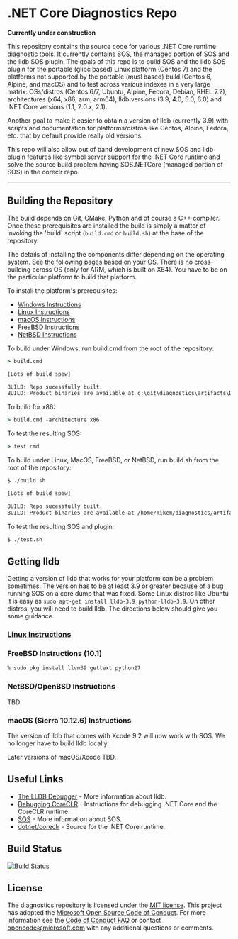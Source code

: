 .NET Core Diagnostics Repo
==========================

**Currently under construction**

This repository contains the source code for various .NET Core runtime diagnostic tools. It currently contains SOS, the managed portion of SOS and the lldb SOS plugin. The goals of this repo is to build SOS and the lldb SOS plugin for the portable (glibc based) Linux platform (Centos 7) and the platforms not supported by the portable (musl based) build (Centos 6, Alpine, and macOS) and to test across various indexes in a very large matrix: OSs/distros (Centos 6/7, Ubuntu, Alpine, Fedora, Debian, RHEL 7.2), architectures (x64, x86, arm, arm64), lldb versions (3.9, 4.0, 5.0, 6.0) and .NET Core versions (1.1, 2.0.x, 2.1). 

Another goal to make it easier to obtain a version of lldb (currently 3.9) with scripts and documentation for platforms/distros like Centos, Alpine, Fedora, etc. that by default provide really old versions. 

This repo will also allow out of band development of new SOS and lldb plugin features like symbol server support for the .NET Core runtime and solve the source build problem having SOS.NETCore (managed portion of SOS) in the coreclr repo.

--------------------------
## Building the Repository

The build depends on Git, CMake, Python and of course a C++ compiler.  Once these prerequisites are installed
the build is simply a matter of invoking the 'build' script (`build.cmd` or `build.sh`) at the base of the 
repository.  

The details of installing the components differ depending on the operating system.  See the following
pages based on your OS.  There is no cross-building across OS (only for ARM, which is built on X64). 
You have to be on the particular platform to build that platform.  

To install the platform's prerequisites:

 * [Windows Instructions](documentation/building/windows-instructions.md)
 * [Linux Instructions](documentation/building/linux-instructions.md)
 * [macOS Instructions](documentation/building/osx-instructions.md)
 * [FreeBSD Instructions](documentation/building/freebsd-instructions.md) 
 * [NetBSD Instructions](documentation/building/netbsd-instructions.md)

To build under Windows, run build.cmd from the root of the repository:

```bat
> build.cmd 

[Lots of build spew]

BUILD: Repo sucessfully built.
BUILD: Product binaries are available at c:\git\diagnostics\artifacts\Debug\bin\Windows_NT.x64
```

To build for x86:

```bat
> build.cmd -architecture x86
```

To test the resulting SOS:

```bat
> test.cmd
```

To build under Linux, MacOS, FreeBSD, or NetBSD, run build.sh from the root of the repository:

```sh
$ ./build.sh

[Lots of build spew]

BUILD: Repo sucessfully built.
BUILD: Product binaries are available at /home/mikem/diagnostics/artifacts/Debug/bin/Linux.x64
```

To test the resulting SOS and plugin:

```sh
$ ./test.sh
```

## Getting lldb 

Getting a version of lldb that works for your platform can be a problem sometimes. The version has to be at least 3.9 or greater because of a bug running SOS on a core dump that was fixed. Some Linux distros like Ubuntu it is easy as `sudo apt-get install lldb-3.9 python-lldb-3.9`. On other distros, you will need to build lldb. The directions below should give you some guidance.

### [Linux Instructions](documentation/lldb/linux-instructions.md)

### FreeBSD Instructions (10.1)
 
```sh
% sudo pkg install llvm39 gettext python27
```

### NetBSD/OpenBSD Instructions

TBD

### macOS (Sierra 10.12.6) Instructions

The version of lldb that comes with Xcode 9.2 will now work with SOS. We no longer have to build lldb locally.

Later versions of macOS/Xcode TBD. 

## Useful Links

* [The LLDB Debugger](http://lldb.llvm.org/index.html) - More information about lldb.
* [Debugging CoreCLR](documentation/debugging-instructions.md) - Instructions for debugging .NET Core and the CoreCLR runtime.
* [SOS](https://msdn.microsoft.com/en-us/library/bb190764(v=vs.110).aspx) - More information about SOS.
* [dotnet/coreclr](https://github.com/dotnet/coreclr) - Source for the .NET Core runtime.

[//]: # (Begin current test results)

## Build Status

[![Build Status](https://dotnet.visualstudio.com/_apis/public/build/definitions/9ee6d478-d288-47f7-aacc-f6e6d082ae6d/72/badge
)](https://dotnet.visualstudio.com/DotNet-Public/_build/index?definitionId=72&branchName=master)

[//]: # (End current test results)


## License

The diagnostics repository is licensed under the [MIT license](LICENSE.TXT). This project has adopted the [Microsoft Open Source Code of Conduct](https://opensource.microsoft.com/codeofconduct/).  For more information see the [Code of Conduct FAQ](https://opensource.microsoft.com/codeofconduct/faq/) or contact [opencode@microsoft.com](mailto:opencode@microsoft.com) with any additional questions or comments.


